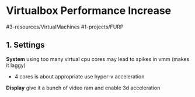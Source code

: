 # Virtualbox Performance Increase
#3-resources/VirtualMachines #1-projects/FURP 
## 1. Settings
**System**
using too many virtual cpu cores may lead to spikes in vmm (makes it laggy)
- 4 cores is about appropriate
use hyper-v acceleration

**Display**
give it a bunch of video ram and enable 3d acceleration